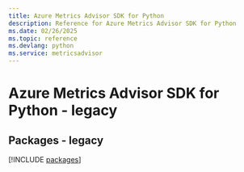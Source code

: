 ```yaml
---
title: Azure Metrics Advisor SDK for Python
description: Reference for Azure Metrics Advisor SDK for Python
ms.date: 02/26/2025
ms.topic: reference
ms.devlang: python
ms.service: metricsadvisor
---
```

# Azure Metrics Advisor SDK for Python - legacy
## Packages - legacy
[!INCLUDE [packages](metrics-advisor-index.md)]